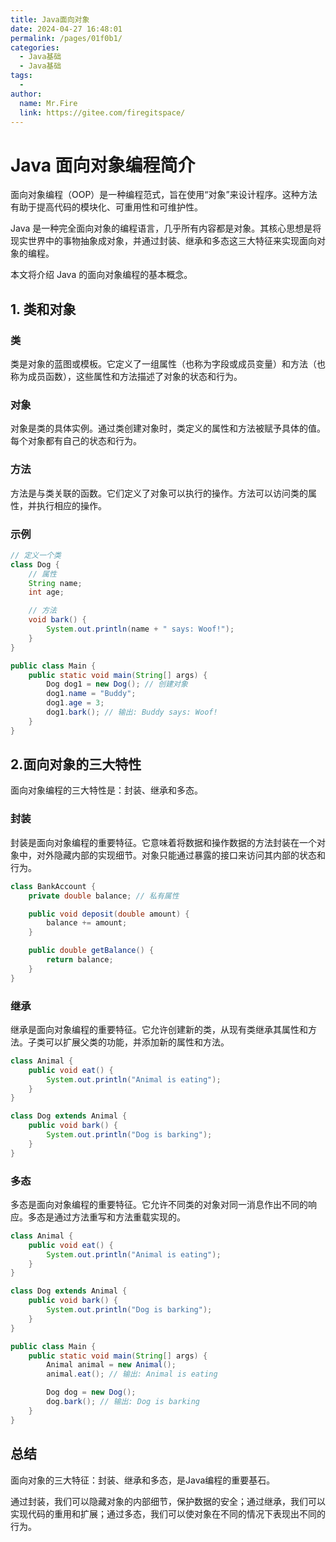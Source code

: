 ```yaml
---
title: Java面向对象
date: 2024-04-27 16:48:01
permalink: /pages/01f0b1/
categories:
  - Java基础
  - Java基础
tags:
  - 
author: 
  name: Mr.Fire
  link: https://gitee.com/firegitspace/
---
```

# Java 面向对象编程简介

面向对象编程（OOP）是一种编程范式，旨在使用“对象”来设计程序。这种方法有助于提高代码的模块化、可重用性和可维护性。

Java 是一种完全面向对象的编程语言，几乎所有内容都是对象。其核心思想是将现实世界中的事物抽象成对象，并通过封装、继承和多态这三大特征来实现面向对象的编程。

本文将介绍 Java 的面向对象编程的基本概念。

## 1. 类和对象

### 类

类是对象的蓝图或模板。它定义了一组属性（也称为字段或成员变量）和方法（也称为成员函数），这些属性和方法描述了对象的状态和行为。

### 对象

对象是类的具体实例。通过类创建对象时，类定义的属性和方法被赋予具体的值。每个对象都有自己的状态和行为。

### 方法

方法是与类关联的函数。它们定义了对象可以执行的操作。方法可以访问类的属性，并执行相应的操作。

### 示例

```java
// 定义一个类
class Dog {
    // 属性
    String name;
    int age;

    // 方法
    void bark() {
        System.out.println(name + " says: Woof!");
    }
}

public class Main {
    public static void main(String[] args) {
        Dog dog1 = new Dog(); // 创建对象
        dog1.name = "Buddy";
        dog1.age = 3;
        dog1.bark(); // 输出: Buddy says: Woof!
    }
}
```

## 2.面向对象的三大特性

面向对象编程的三大特性是：封装、继承和多态。

### 封装 

封装是面向对象编程的重要特征。它意味着将数据和操作数据的方法封装在一个对象中，对外隐藏内部的实现细节。对象只能通过暴露的接口来访问其内部的状态和行为。
```java
class BankAccount {
    private double balance; // 私有属性

    public void deposit(double amount) {
        balance += amount;
    }

    public double getBalance() {
        return balance;
    }
}       
```

### 继承

继承是面向对象编程的重要特征。它允许创建新的类，从现有类继承其属性和方法。子类可以扩展父类的功能，并添加新的属性和方法。
```java
class Animal {
    public void eat() {
        System.out.println("Animal is eating");
    }
}

class Dog extends Animal {
    public void bark() {
        System.out.println("Dog is barking");
    }
}
```

### 多态

多态是面向对象编程的重要特征。它允许不同类的对象对同一消息作出不同的响应。多态是通过方法重写和方法重载实现的。
```java
class Animal {
    public void eat() {
        System.out.println("Animal is eating");
    }
}

class Dog extends Animal {
    public void bark() {
        System.out.println("Dog is barking");
    }
}

public class Main {
    public static void main(String[] args) {
        Animal animal = new Animal();
        animal.eat(); // 输出: Animal is eating

        Dog dog = new Dog();
        dog.bark(); // 输出: Dog is barking
    }
}
``` 

## 总结

面向对象的三大特征：封装、继承和多态，是Java编程的重要基石。

通过封装，我们可以隐藏对象的内部细节，保护数据的安全；通过继承，我们可以实现代码的重用和扩展；通过多态，我们可以使对象在不同的情况下表现出不同的行为。
